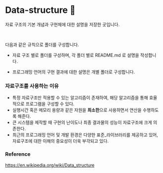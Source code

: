 # Data-structure :book:

자료 구조의 기본 개념과 구현체에 대한 설명을 저장한 곳입니다.

<br>

다음과 같은 규칙으로 폴더를 구성합니다.

- 자료 구조 별로 폴더를 구성하며, 각 폴더 별로 README.md 로 설명을 작성합니다.

- 프로그래밍 언어의 구현 결과에 대한 설명은 개별 폴더로 구성합니다.



### 자료구조를 사용하는 이유

- 특정 자료구조만 적용할 수 있는 알고리즘이 존재하여, 해당 알고리즘을 통해 효율적으로 프로그램을 구성할 수 있다.
- 실행시간 혹은 메모리 용량과 같은 자원을 **최소한**으로 사용하면서 연산을 수행하도록 해준다.
- 큰 시스템을 제작할 때 구현의 난이도나 최종 결과물의 성능이 자료구조에 크게 의존한다.
- 최근의 프로그래밍 언어 및 개발 환경은 다양한 표준_라이브러리를 제공하고 있어, 자료구조에 대한 이해의 중요성이 더욱 부각되고 있다.



### Reference

https://en.wikipedia.org/wiki/Data_structure